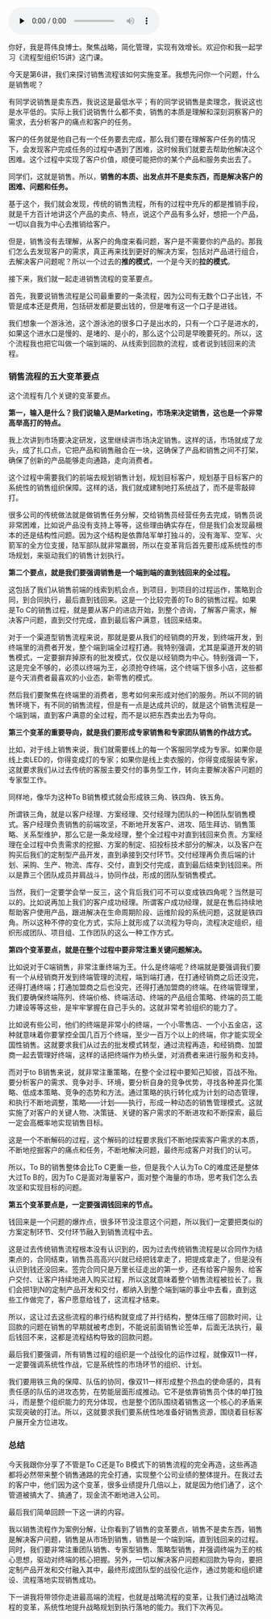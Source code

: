<audio id="audio" title="06 | 流程变革实战案例二：销售流程的重整要点" controls="" preload="none"><source id="mp3" src="https://static001.geekbang.org/resource/audio/08/7c/082e0d0760dbdb76fa9e77814c78217c.mp3"></audio>

你好，我是蒋伟良博士。聚焦战略，简化管理，实现有效增长。欢迎你和我一起学习《流程型组织15讲》这门课。

今天是第6讲，我们来探讨销售流程该如何实施变革。我想先问你一个问题，什么是销售呢？

有同学说销售是卖东西，我说这是最低水平；有的同学说销售是卖理念，我说这也是水平低的。实际上我们说销售什么都不卖，销售的本质是理解和深刻洞察客户的需求，去分析客户的痛点和客户的任务。

客户的任务就是他自己有一个任务要去完成，那么我们要在理解客户任务的情况下，会发现客户完成任务的过程中遇到了困难，这时候我们就要去帮助他解决这个困难。这个过程中实现了客户价值，顺便可能把你的某个产品和服务卖出去了。

同学们，这就是销售。所以，**销售的本质、出发点并不是卖东西，而是解决客户的困难、问题和任务。**

基于这个，我们就会发现，传统的销售流程，所有的过程中充斥的都是推销手段，就是千方百计地讲这个产品的卖点、特点，说这个产品有多么好，想把一个产品，一切以自我为中心去推销给客户。

但是，销售没有去理解，从客户的角度来看问题，客户是不需要你的产品的。那我们怎么去发现客户的需求，真正再来找到更好的解决方案，包括对产品进行组合，去解决客户问题呢？所以一个过去的**推的模式**，一个是今天的**拉的模式**。

接下来，我们就一起走进销售流程的变革要点。

首先，我要说销售流程是公司最重要的一条流程，因为公司有无数个口子出钱，不管是成本还是费用，包括研发都是要出钱的，但是唯有这一个口子是进钱。

我们想象一个游泳池，这个游泳池的很多口子是出水的，只有一个口子是进水的，如果这个进水口是慢的、是堵的、是小的，那么这个公司是早晚要死的。所以，这个流程我也把它叫做一个端到端的、从线索到回款的流程，或者说到钱回来的流程。

### 销售流程的五大变革要点

这个流程有几个关键的变革要点。

**第一，输入是什么？我们说输入是Marketing，市场来决定销售，这也是一个非常高举高打的特点。**

我上次讲到市场要决定研发，这里继续讲市场决定销售。这样的话，市场就成了龙头，成了扎口点，它把产品和销售融合在一块，这确保了产品和销售之间不打架，确保了创新的产品能够走向通路，走向消费者。

这个过程中需要我们的前端去规划销售计划，规划目标客户，规划基于目标客户的系统性的销售组织保障。这样的话，我们就成建制地打系统战了，而不是零敲碎打。

很多公司的传统做法就是做销售任务分解，交给销售员经营任务去完成，销售员说非常困难，比如说产品没有支持上等等，这些理由确实存在，但是我们会发现最根本的还是结构性问题。因为这个结构是依靠陆军单打独斗的，没有海军、空军、火箭军的全方位支援，陆军部队就非常羸弱，所以在变革背后首先要形成系统性的市场规划，来驱动我们的销售计划执行。

**第二个要点，就是我们要强调销售是一个端到端的直到钱回来的全过程。**

这包括了我们从销售前端的线索到机会点，到项目，到项目的过程运作，策略到合同，到合同执行，最后直到钱回来。这是一个比较完善的To B的销售过程。如果是To C的销售过程，就是要从客户的进店开始，到整个咨询，了解客户需求，解决客户问题，直到交付完成，直到最后客户满意，钱回来结束。

对于一个渠道型销售流程来说，那就是要从我们的经销商的开发，到终端开发，到终端里的消费者开发，整个端到端全过程打通。我特别强调，尤其是渠道开发的销售模式，一定要摒弃掉原有的批发模式，仅仅是以经销商为中心。特别强调一下，这是完全不够的，必须以终端为王，必须抢夺终端，这个终端下很多小店，这些都是今天消费者最喜欢的小业态，新零售的模式。

然后我们要聚焦在终端里的消费者，思考如何来形成对他们的服务。所以不同的销售环境下，有不同的销售流程，但是有一点是达成共识的，就是这个销售流程是一个端到端，直到客户满意的全过程，而不是以把东西卖出去为导向。

**第三个变革的重要导向，就是我们要形成专家销售和专家团队销售的作战方式。**

比如，对于线上销售来说，我们就需要线上的每一个客服同学成为专家。如果你是线上卖LED的，你得变成灯的专家；如果你是线上卖衣服的，你得变成服装专家，这就要求我们从过去传统的客服主要交付的事务型工作，转向主要解决客户问题的专家型工作。

同样地，像华为这种To B销售模式就会形成铁三角、铁四角、铁五角。

所谓铁三角，就是以客户经理、方案经理、交付经理为团队的一种团队型销售模式。客户经理负责销售的前端攻坚，不断地开发客户、进攻、陌生拜访、销售策略、关系型维护，那么它是一条龙经理，整个全过程中对直到钱回来负责。方案经理在全过程中负责需求的挖掘、方案的制定、招投标技术部分的解决，以及客户在购买后我们的定制型产品开发，直到承接到交付环节。交付经理再负责后端的计划、采购、生产、物流、库存、交付，直到交付完成，直到最后结束到钱回来。所以是靠三个团队成员并肩战斗，协同作战，形成的团队型销售模式。

当然，我们一定要学会举一反三，这个背后我们可不可以变成铁四角呢？当然是可以的。比如说再加上我们的客户成功经理。所谓客户成功经理，就是在售后持续地帮助客户使用产品，跟进解决在生命周期阶段、运维阶段的系统问题，这就是铁四角。所以这种不停的变化方式，实际上就形成了以流程为导向，流程决定组织，组织形成团队、项目组、工作团队的这么一种工作方式。

**第四个变革要点，就是在整个过程中要非常注重关键问题解决。**

比如说对于C端销售，非常注重终端为王。什么是终端呢？终端就是要强调我们要有一个从经销商开发到终端管理的流程，端到端打通，在打通经销商之后还没完，还得打通终端；打通加盟商之后也没完，还得打通加盟商的终端。在终端管理里，我们要确保终端陈列、终端价格、终端活动、终端的产品组合策略、终端的员工能力建设等等这些，是牢牢掌握在自己手头的。这就非常考验组织的能力了。

比如说有些公司，他们的终端是非常小的终端，一个小零售店、一个小五金店，这种就意味着你要掌控全国几百万个终端，至少一百万个以上的终端，你才能实现全国性销售。这就要求我们从过去的批发模式转型，通过流程再造，和经销商、加盟商一起去管理好终端，这样的话把终端作为桥头堡，对消费者来进行服务和支持。

而对于to B销售来说，就非常注重策略，在整个全过程中要知己知彼，百战不殆。要分析客户的需求、竞争对手、环境，要分析自身的竞争优势，寻找各种差异化策略、低成本策略、竞争的态势和方法。通过策略的执行转化成为计划的动态管理，和执行不断地调整，策略——计划——执行，形成一种动态的销售管理模式。这就实施了对客户的关键人物、决策链、关键的客户需求的不断进攻和不断探索，最后一定会高概率地实现销售目标。

这是一个不断解码的过程，这个解码的过程要求我们不断地探索客户需求的本质，不断地挖掘客户的痛点和任务，不断地解决问题，最终形成客户对我们的认可。

所以，To B的销售整体会比To C更重一些，但是我个人认为To C的难度还是整体大过To B的，因为To C是面对海量客户，面对整个海量的市场，思考我们怎么去攻坚和实现目标的问题。

**第五个变革要点是，一定要强调钱回来的节点。**

钱回来是一个问题的爆炸点，很多环节没注意这个问题，所以我们一定要把类似的方案定制环节、交付环节融入到销售流程中去。

这是过去传统销售流程根本没有认识到的，因为过去传统销售流程是以合同作为结束点的，合同结束，销售员高高兴兴就已经把钱拿走了，把提成拿走了，但是没有认识到钱还没回来。签完合同只是万里长征走出的第一步，还有给客户服务、给客户交付、让客户持续地进入购买过程，所以这就意味着整个销售流程被拉长了。我们会把1到N的定制产品开发和交付，都纳入到整个端到端的事业中去看，直到这些工作做完了，客户愿意给钱了，这流程才结束。

所以，这让过去这些流程的串行结构就变成了并行结构，整体压缩了回款时间，让回款的问题在销售的早期就被考虑到，不能说前面销售论签单，后面无法执行，最后钱回不来，这都是流程结构导致的回款问题。

最后我们要强调，所有销售过程的组织是一个战役化的运作过程，就像双11一样，一定要强调系统性作战，它是系统性的市场环节的组织、计划。

我们要用铁三角的保障、队伍的协同，像双11一样形成整个热血的使命感的，具有责任感的队伍的进攻态势，在势能层面形成推动。它不是依靠销售员个体的单打独斗，而是整个组织能力的充分体现，也是整个团队围绕着销售这一个核心的矛盾来实现突破的打法。所以，这就要求我们要系统性地准备好销售资源，围绕着目标客户展开全方位进攻。

### 总结

今天我跟你分享了不管是To C还是To B模式下的销售流程的完全再造，这些再造都将必然带来整个销售通路的完全打通，实现整个公司业绩的整体提升。在我过去的客户中，他们因为这个变革，很多业绩提升几倍以上，就是因为他们通了，这个管道被搞大了、搞通了，现金流不断地进入公司。

最后我们简单回顾一下这一讲的内容。

我以销售流程作为案例分解，让你看到了销售的变革要点，销售不是卖东西，销售是解决客户问题，销售是从市场到销售，销售是一个端到端，直到钱回来的过程。同时，我们要非常注重团队销售、专家型销售、策略型销售，并强调终端为王的核心思想，驱动对终端的核心把握。另外，一切以解决客户问题和回款为导向，要把定制产品开发和交付融入其中，最终形成团队型的战役化运作，通过势能和组织建设、流程落地实现销售成功。

下一讲我将带领你走进最高端的流程，也就是战略流程的变革，让我们通过战略流程的变革，系统性地提升战略规划到执行落地的能力。我们下次再见。
